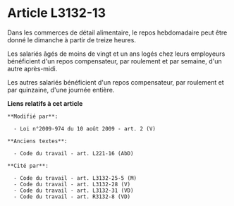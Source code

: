 # Article L3132-13

Dans les commerces de détail alimentaire, le repos hebdomadaire peut être donné le dimanche à partir de treize heures.

Les salariés âgés de moins de vingt et un ans logés chez leurs employeurs bénéficient d'un repos compensateur, par roulement
et par semaine, d'un autre après-midi.

Les autres salariés bénéficient d'un repos compensateur, par roulement et par quinzaine, d'une journée entière.

**Liens relatifs à cet article**

	**Modifié par**:

	  - Loi n°2009-974 du 10 août 2009 - art. 2 (V)

	**Anciens textes**:

	  - Code du travail - art. L221-16 (AbD)

	**Cité par**:

	  - Code du travail - art. L3132-25-5 (M)
	  - Code du travail - art. L3132-28 (V)
	  - Code du travail - art. L3132-31 (VD)
	  - Code du travail - art. R3132-8 (VD)
